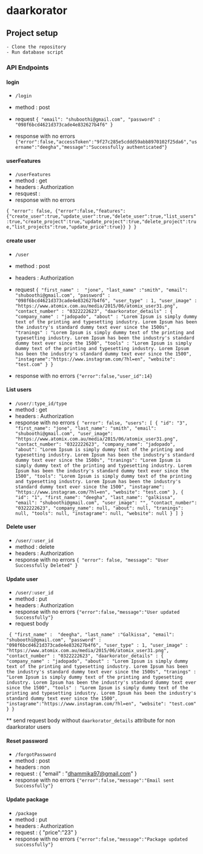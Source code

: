 # daarkorator

## Project setup
	- Clone the repository 
	- Run database script

### API Endpoints

#### login

- `/login`
- method : post
- request 
	`{
	"email": "shuboothi@gmail.com",
	"password" : "098f6bcd4621d373cade4e832627b4f6"
	}`

- response with no errors
	`{"error":false,"accessToken":"9f27c285e5cddd59abb8970102f25da6","username":"deegha","message":"Successfully authenticated"}`


#### userFeatures

- `/userFeatures`
- method : get
- headers : Authorization
- resquest : 
- response with no errors

`{
    "error": false,
    {"error":false,"features":{"create_user":true,"update_user":true,"delete_user":true,"list_users":true,"create_project":true,"update_project":true,"delete_project":true,"list_projects":true,"update_price":true}}
    }
}`

#### create user

- `/user`  
- method  : post 
- headers : Authorization
- request 
`{
"first_name" : 	"jone",
"last_name"	:"smith",
"email": "shuboothi@gmail.com",
"password" : "098f6bcd4621d373cade4e832627b4f6",
"user_type" : 1,
"user_image" : "https://www.atomix.com.au/media/2015/06/atomix_user31.png",
"contact_number" : "0322222623",
"daarkorator_details" : {
	"company_name" : "jadopado",
	"about"	: "Lorem Ipsum is simply dummy text of the printing and typesetting industry. Lorem Ipsum has been the industry's standard dummy text ever since the 1500s",
	"tranings" : "Lorem Ipsum is simply dummy text of the printing and typesetting industry. Lorem Ipsum has been the industry's standard dummy text ever since the 1500",
	"tools" : "Lorem Ipsum is simply dummy text of the printing and typesetting industry. Lorem Ipsum has been the industry's standard dummy text ever since the 1500",
	"instagrame":"https://www.instagram.com/?hl=en",
	"website": "test.com"
	}
}`

- response with no errors
`{"error":false,"user_id":14}`

#### List users

- `/user/:type_id/type`
- method  : get 
- headers : Authorization
- response with no errors
`{
    "error": false,
    "users": [
        {
            "id": "3",
            "first_name": "jone",
            "last_name": "smith",
            "email": "shuboothi@gmail.com",
            "user_image": "https://www.atomix.com.au/media/2015/06/atomix_user31.png",
            "contact_number": "0322222623",
            "company_name": "jadopado",
            "about": "Lorem Ipsum is simply dummy text of the printing and typesetting industry. Lorem Ipsum has been the industry's standard dummy text ever since the 1500s",
            "tranings": "Lorem Ipsum is simply dummy text of the printing and typesetting industry. Lorem Ipsum has been the industry's standard dummy text ever since the 1500",
            "tools": "Lorem Ipsum is simply dummy text of the printing and typesetting industry. Lorem Ipsum has been the industry's standard dummy text ever since the 1500",
            "instagrame": "https://www.instagram.com/?hl=en",
            "website": "test.com"
        },
        {
            "id": "1",
            "first_name": "deegha",
            "last_name": "galkissa",
            "email": "shuboothi@gmail.com",
            "user_image": "",
            "contact_number": "0322222623",
            "company_name": null,
            "about": null,
            "tranings": null,
            "tools": null,
            "instagrame": null,
            "website": null
        }
    ]
}`

#### Delete user

- `/user/:user_id`
- method  : delete 
- headers : Authorization
- response with no errors
`{
    "error": false,
    "message": "User Successfully Deleted"
}`


#### Update user

- `/user/:user_id`
- method  : put 
- headers : Authorization
- response with no errors
`{"error":false,"message":"User updated Successfully"}`
- request body 

`
{
"first_name" :  "deegha",
"last_name" :"Galkissa",
"email": "shuboothi@gmail.com",
"password" : "098f6bcd4621d373cade4e832627b4f6",
"user_type" : 1,
"user_image" : "https://www.atomix.com.au/media/2015/06/atomix_user31.png",
"contact_number" : "0322222623",
"daarkorator_details" : {
    "company_name" : "jadopado",
    "about" : "Lorem Ipsum is simply dummy text of the printing and typesetting industry. Lorem Ipsum has been the industry's standard dummy text ever since the 1500s",
    "tranings" : "Lorem Ipsum is simply dummy text of the printing and typesetting industry. Lorem Ipsum has been the industry's standard dummy text ever since the 1500",
    "tools" : "Lorem Ipsum is simply dummy text of the printing and typesetting industry. Lorem Ipsum has been the industry's standard dummy text ever since the 1500",
    "instagrame":"https://www.instagram.com/?hl=en",
    "website": "test.com"
}
}`

** send request body without `daarkorator_details` attribute for non daarkorator users


#### Reset password

- `/forgotPassword`
- method  : post 
- headers : non
- request : {
            	"email" : "dhammika97@gmail.com"
            }
- response with no errors
`{"error":false,"message":"Email sent Successfully"}`


#### Update package

- `/package`
- method  : put
- headers : Authorization
- request : {
            	"price":"23"
            }
- response with no errors
`{"error":false,"message":"Package updated successfully"}`
